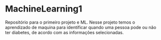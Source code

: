 # MachineLearning1
Repositório para o primeiro projeto e ML.
Nesse projeto temos o aprendizado de maquina para identificar quando uma pessoa pode ou não ter diabetes, de acordo com as informações selecionadas.
